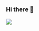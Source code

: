### Hi there 👋

<img src="https://github-readme-stats.vercel.app/api?username=lxj&title_color=fff&text_color=fff&icon_color=ccc&bg_color=000&hide_title=true&show_icons=true" />

<!--
**lxj/lxj** is a ✨ _special_ ✨ repository because its `README.md` (this file) appears on your GitHub profile.

Here are some ideas to get you started:

- 🔭 I’m currently working on ...
- 🌱 I’m currently learning ...
- 👯 I’m looking to collaborate on ...
- 🤔 I’m looking for help with ...
- 💬 Ask me about ...
- 📫 How to reach me: ...
- 😄 Pronouns: ...
- ⚡ Fun fact: ...
-->
